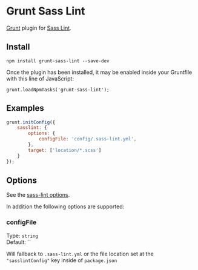 # Grunt Sass Lint

[Grunt](http://gruntjs.com/) plugin for [Sass Lint](https://github.com/sasstools/sass-lint).

## Install

```
npm install grunt-sass-lint --save-dev
```

Once the plugin has been installed, it may be enabled inside your Gruntfile with this line of JavaScript:

```
grunt.loadNpmTasks('grunt-sass-lint');
```

## Examples
```js
grunt.initConfig({
	sasslint: {
		options: {
			configFile: 'config/.sass-lint.yml',
		},
		target: ['location/*.scss']
	}
});
```

## Options
See the [sass-lint options](https://github.com/sasstools/sass-lint#options).

In addition the following options are supported:
### configFile

Type: `string`  
Default: ``

Will fallback to `.sass-lint.yml` or the file location set at the `"sasslintConfig"` key inside of `package.json`
